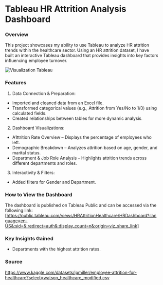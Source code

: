 # Tableau HR Attrition Analysis Dashboard

### Overview

This project showcases my ability to use Tableau to analyze HR attrition trends within the healthcare sector. Using an HR attrition dataset, I have built an interactive Tableau dashboard that provides insights into key factors influencing employee turnover.

![Visualization Tableau](https://github.com/user-attachments/assets/0a92b04f-3731-43c0-8436-f4e538847954)

### Features

1. Data Connection & Preparation:
- Imported and cleaned data from an Excel file.
- Transformed categorical values (e.g., Attrition from Yes/No to 1/0) using calculated fields.
- Created relationships between tables for more dynamic analysis.

2. Dashboard Visualizations:
- A1ttrition Rate Overview – Displays the percentage of employees who left.
- Demographic Breakdown – Analyzes attrition based on age, gender, and marital status.
- Department & Job Role Analysis – Highlights attrition trends across different departments and roles.

3. Interactivity & Filters:
- Added filters for Gender and Department.

### How to View the Dashboard

The dashboard is published on Tableau Public and can be accessed via the following link:
[https://public.tableau.com/views/HRAttritionHealthcare/HRDashboard?:language=en-US&:sid=&:redirect=auth&:display_count=n&:origin=viz_share_link]

### Key Insights Gained

- Departments with the highest attrition rates.

### Source

https://www.kaggle.com/datasets/jpmiller/employee-attrition-for-healthcare?select=watson_healthcare_modified.csv
